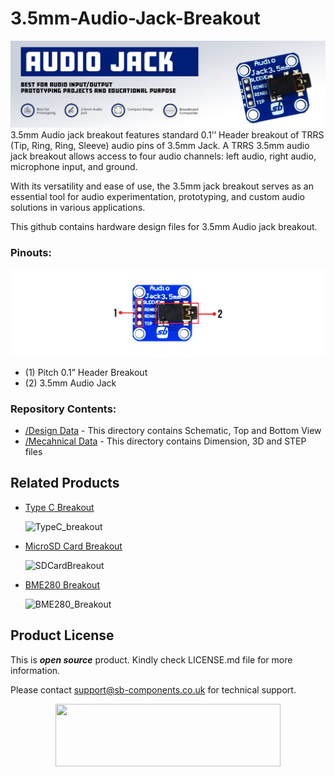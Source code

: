 # 3.5mm-Audio-Jack-Breakout
<img src="https://github.com/sbcshop/3.5mm-Audio-Jack-Breakout/blob/main/images/BANNER.jpg" >
3.5mm Audio jack breakout features standard 0.1’’ Header breakout of TRRS (Tip, Ring, Ring, Sleeve) audio pins of 3.5mm Jack. A TRRS 3.5mm audio jack breakout allows access to four audio channels: left audio, right audio, microphone input, and ground.

With its versatility and ease of use, the 3.5mm jack breakout serves as an essential tool for audio experimentation, prototyping, and custom audio solutions in various applications.

This github contains hardware design files for 3.5mm Audio jack breakout.

### Pinouts:
<img src="https://github.com/sbcshop/3.5mm-Audio-Jack-Breakout/blob/main/images/PINOUT.jpg" >

- (1) Pitch 0.1” Header Breakout
- (2) 3.5mm Audio Jack


### Repository Contents:
  - [/Design Data](https://github.com/sbcshop/3.5mm-Audio-Jack-Breakout/tree/main/Design%20Data) - This directory contains Schematic, Top and Bottom View
  - [/Mecahnical Data](https://github.com/sbcshop/3.5mm-Audio-Jack-Breakout/tree/main/Mechanical%20Data) - This directory contains Dimension, 3D and STEP files

## Related Products
  * [Type C Breakout](https://shop.sb-components.co.uk/products/usb-type-c-plug-breakout) 
   
     ![TypeC_breakout](https://shop.sb-components.co.uk/cdn/shop/files/typecfront.jpg?v=1686831315&width=200)   

  * [MicroSD Card Breakout](https://shop.sb-components.co.uk/products/sd-card-breakout?_pos=1&_sid=be5068526&_ss=r) 
   
     ![SDCardBreakout](https://cdn.shopify.com/s/files/1/1217/2104/products/SDCardBreakout.png?v=1643699904&width=200) 
  
  * [BME280 Breakout](https://shop.sb-components.co.uk/products/bme280-breakout-temperature-pressure-humidity-sensor) 
   
     ![BME280_Breakout](https://shop.sb-components.co.uk/cdn/shop/files/BME280.jpg?v=1686831477&width=200) 

 
## Product License

This is ***open source*** product. Kindly check LICENSE.md file for more information.

Please contact support@sb-components.co.uk for technical support.
<p align="center">
  <img width="360" height="100" src="https://cdn.shopify.com/s/files/1/1217/2104/files/Logo_sb_component_3.png?v=1666086771&width=300">
</p>
